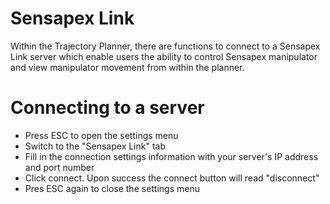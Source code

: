 # Sensapex Link

Within the Trajectory Planner, there are functions to connect to a Sensapex Link server which enable users the ability to control Sensapex manipulator and view manipulator movement from within the planner.

# Connecting to a server

- Press ESC to open the settings menu
- Switch to the "Sensapex Link" tab
- Fill in the connection settings information with your server's IP address and port number
- Click connect. Upon success the connect button will read "disconnect"
- Pres ESC again to close the settings menu